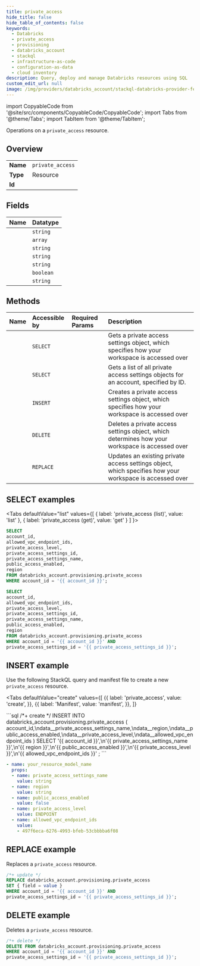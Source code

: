 ```yaml
---
title: private_access
hide_title: false
hide_table_of_contents: false
keywords:
  - Databricks
  - private_access
  - provisioning
  - databricks_account
  - stackql
  - infrastructure-as-code
  - configuration-as-data
  - cloud inventory
description: Query, deploy and manage Databricks resources using SQL
custom_edit_url: null
image: /img/providers/databricks_account/stackql-databricks-provider-featured-image.png
---
```


import CopyableCode from '@site/src/components/CopyableCode/CopyableCode';
import Tabs from '@theme/Tabs';
import TabItem from '@theme/TabItem';

Operations on a <code>private_access</code> resource.  

## Overview
<table><tbody>
<tr><td><b>Name</b></td><td><code>private_access</code></td></tr>
<tr><td><b>Type</b></td><td>Resource</td></tr>
<tr><td><b>Id</b></td><td><CopyableCode code="databricks_account.provisioning.private_access" /></td></tr>
</tbody></table>

## Fields
| Name | Datatype |
|:-----|:---------|
| <CopyableCode code="account_id" /> | `string` |
| <CopyableCode code="allowed_vpc_endpoint_ids" /> | `array` |
| <CopyableCode code="private_access_level" /> | `string` |
| <CopyableCode code="private_access_settings_id" /> | `string` |
| <CopyableCode code="private_access_settings_name" /> | `string` |
| <CopyableCode code="public_access_enabled" /> | `boolean` |
| <CopyableCode code="region" /> | `string` |

## Methods
| Name | Accessible by | Required Params | Description |
|:-----|:--------------|:----------------|:------------|
| <CopyableCode code="get" /> | `SELECT` | <CopyableCode code="account_id, private_access_settings_id" /> | Gets a private access settings object, which specifies how your workspace is accessed over |
| <CopyableCode code="list" /> | `SELECT` | <CopyableCode code="account_id" /> | Gets a list of all private access settings objects for an account, specified by ID. |
| <CopyableCode code="create" /> | `INSERT` | <CopyableCode code="account_id" /> | Creates a private access settings object, which specifies how your workspace is accessed over |
| <CopyableCode code="delete" /> | `DELETE` | <CopyableCode code="account_id, private_access_settings_id" /> | Deletes a private access settings object, which determines how your workspace is accessed over |
| <CopyableCode code="replace" /> | `REPLACE` | <CopyableCode code="account_id, private_access_settings_id" /> | Updates an existing private access settings object, which specifies how your workspace is accessed over |

## SELECT examples

<Tabs
    defaultValue="list"
    values={[
        { label: 'private_access (list)', value: 'list' },
        { label: 'private_access (get)', value: 'get' }
    ]
}>
<TabItem value="list">

```sql
SELECT
account_id,
allowed_vpc_endpoint_ids,
private_access_level,
private_access_settings_id,
private_access_settings_name,
public_access_enabled,
region
FROM databricks_account.provisioning.private_access
WHERE account_id = '{{ account_id }}';
```

</TabItem>
<TabItem value="get">

```sql
SELECT
account_id,
allowed_vpc_endpoint_ids,
private_access_level,
private_access_settings_id,
private_access_settings_name,
public_access_enabled,
region
FROM databricks_account.provisioning.private_access
WHERE account_id = '{{ account_id }}' AND
private_access_settings_id = '{{ private_access_settings_id }}';
```

</TabItem>
</Tabs>

## INSERT example

Use the following StackQL query and manifest file to create a new <code>private_access</code> resource.

<Tabs
    defaultValue="create"
    values={[
        {{ label: 'private_access', value: 'create', }},
        {{ label: 'Manifest', value: 'manifest', }},
    ]}
>
<TabItem value="create">
```sql
/*+ create */
INSERT INTO databricks_account.provisioning.private_access (
account_id,\ndata__private_access_settings_name,\ndata__region,\ndata__public_access_enabled,\ndata__private_access_level,\ndata__allowed_vpc_endpoint_ids
)
SELECT 
'{{ account_id }}',\n'{{ private_access_settings_name }}',\n'{{ region }}',\n'{{ public_access_enabled }}',\n'{{ private_access_level }}',\n'{{ allowed_vpc_endpoint_ids }}'
;
```

</TabItem>
<TabItem value="manifest">

```yaml
- name: your_resource_model_name
  props:
  - name: private_access_settings_name
    value: string
  - name: region
    value: string
  - name: public_access_enabled
    value: false
  - name: private_access_level
    value: ENDPOINT
  - name: allowed_vpc_endpoint_ids
    value:
    - 497f6eca-6276-4993-bfeb-53cbbbba6f08

```

</TabItem>
</Tabs>

## REPLACE example

Replaces a <code>private_access</code> resource.

```sql
/*+ update */
REPLACE databricks_account.provisioning.private_access
SET { field = value }
WHERE account_id = '{{ account_id }}' AND
private_access_settings_id = '{{ private_access_settings_id }}';
```

## DELETE example

Deletes a <code>private_access</code> resource.

```sql
/*+ delete */
DELETE FROM databricks_account.provisioning.private_access
WHERE account_id = '{{ account_id }}' AND
private_access_settings_id = '{{ private_access_settings_id }}';
```
